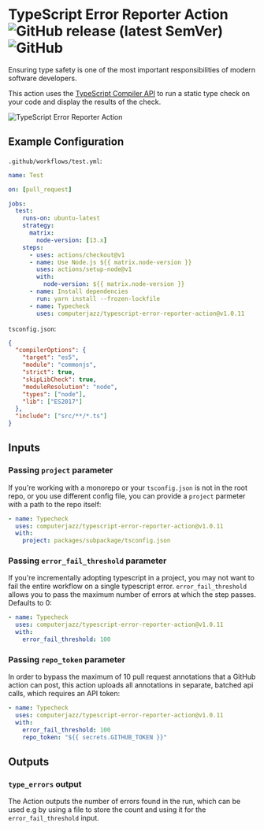 # TypeScript Error Reporter Action ![GitHub release (latest SemVer)](https://img.shields.io/github/v/release/gozala/typescript-error-reporter-action) ![GitHub](https://img.shields.io/github/license/gozala/typescript-error-reporter-action)

Ensuring type safety is one of the most important responsibilities of modern software developers.

This action uses the [TypeScript Compiler API](https://github.com/microsoft/TypeScript/wiki/Using-the-Compiler-API) to run a static type check on your code and display the results of the check.

![TypeScript Error Reporter Action](https://user-images.githubusercontent.com/8381075/78413929-a40f0680-7654-11ea-8365-0ef72fb4d6b3.png)

## Example Configuration

`.github/workflows/test.yml`:

```yaml
name: Test

on: [pull_request]

jobs:
  test:
    runs-on: ubuntu-latest
    strategy:
      matrix:
        node-version: [13.x]
    steps:
      - uses: actions/checkout@v1
      - name: Use Node.js ${{ matrix.node-version }}
        uses: actions/setup-node@v1
        with:
          node-version: ${{ matrix.node-version }}
      - name: Install dependencies
        run: yarn install --frozen-lockfile
      - name: Typecheck
        uses: computerjazz/typescript-error-reporter-action@v1.0.11
```

`tsconfig.json`:

```json
{
  "compilerOptions": {
    "target": "es5",
    "module": "commonjs",
    "strict": true,
    "skipLibCheck": true,
    "moduleResolution": "node",
    "types": ["node"],
    "lib": ["ES2017"]
  },
  "include": ["src/**/*.ts"]
}
```

## Inputs

### Passing `project` parameter

If you're working with a monorepo or your `tsconfig.json` is not in the root repo,
or you use different config file, you can provide a `project` parmeter with a
path to the repo itself:

```yaml
- name: Typecheck
  uses: computerjazz/typescript-error-reporter-action@v1.0.11
  with:
    project: packages/subpackage/tsconfig.json
```
### Passing `error_fail_threshold` parameter

If you're incrementally adopting typescript in a project, you may not want to fail the entire workflow on a single typescript error. `error_fail_threshold` allows you to pass the maximum number of errors at which the step passes. Defaults to 0:

```yaml
- name: Typecheck
  uses: computerjazz/typescript-error-reporter-action@v1.0.11
  with:
    error_fail_threshold: 100
```
### Passing `repo_token` parameter

In order to bypass the maximum of 10 pull request annotations that a GitHub action can post, this action uploads all annotations in separate, batched api calls, which requires an API token:

```yaml
- name: Typecheck
  uses: computerjazz/typescript-error-reporter-action@v1.0.11
  with:
    error_fail_threshold: 100
    repo_token: "${{ secrets.GITHUB_TOKEN }}"
```
## Outputs
### `type_errors` output

The Action outputs the number of errors found in the run, which can be used e.g by using a file to store the count and using it for the `error_fail_threshold` input.